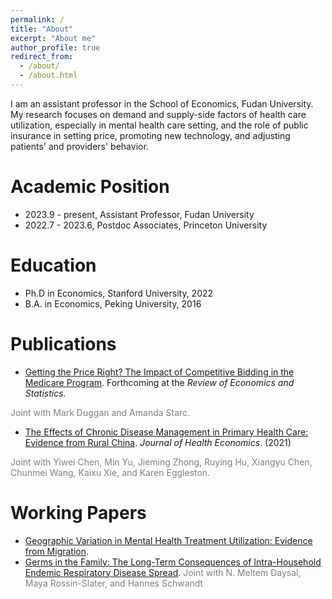 ```yaml
---
permalink: /
title: "About"
excerpt: "About me"
author_profile: true
redirect_from: 
  - /about/
  - /about.html
---
```


I am an assistant professor in the School of Economics, Fudan University. My research focuses on demand and supply-side factors of health care utilization, especially in mental health care setting, and the role of public insurance in setting price, promoting new technology, and adjusting patients' and providers' behavior. <br/>


Academic Position
======
- 2023.9 - present, Assistant Professor, Fudan University
- 2022.7 - 2023.6, Postdoc Associates, Princeton University <br/>


Education
======
- Ph.D in Economics, Stanford University, 2022
- B.A. in Economics, Peking University, 2016 <br/>


Publications
======
 - [Getting the Price Right? The Impact of Competitive Bidding in the Medicare Program](files/DME_Draft.pdf). Forthcoming at the *Review of Economics and Statistics*. 
 <span style="color:gray"> 
 Joint with Mark Duggan and Amanda Starc.
 </span> <br/>
 
 - [The Effects of Chronic Disease Management in Primary Health Care: Evidence from Rural China](https://www.sciencedirect.com/science/article/pii/S0167629621001247). *Journal of Health Economics*. (2021) 
 <span style="color:gray">
    Joint with Yiwei Chen, Min Yu, Jieming Zhong, Ruying Hu, Xiangyu Chen, Chunmei Wang, Kaixu Xie, and Karen Eggleston. 
 </span> <br/>
 

Working Papers
======
 - [Geographic Variation in Mental Health Treatment Utilization: Evidence from Migration](files/Ding_MH_GeoVariation.pdf). 
 - [Germs in the Family: The Long-Term Consequences of Intra-Household Endemic Respiratory Disease Spread](files/ChildSickness_Draft.pdf). 
 <span style="color:gray">Joint with N. Meltem Daysal, Maya Rossin-Slater, and Hannes Schwandt  </span>
  
